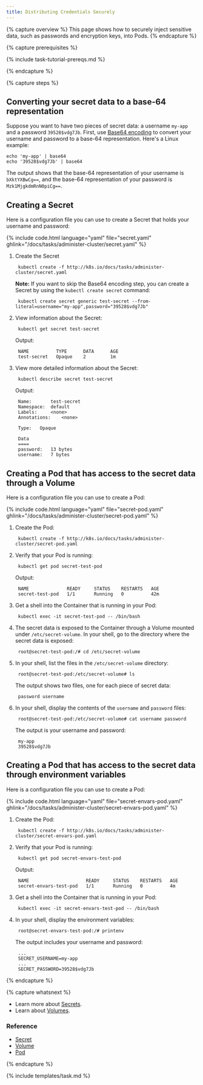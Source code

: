 ```yaml
---
title: Distributing Credentials Securely
---
```


{% capture overview %}
This page shows how to securely inject sensitive data, such as passwords and
encryption keys, into Pods.
{% endcapture %}

{% capture prerequisites %}

{% include task-tutorial-prereqs.md %}

{% endcapture %}

{% capture steps %}

## Converting your secret data to a base-64 representation

Suppose you want to have two pieces of secret data: a username `my-app` and a password
`39528$vdg7Jb`. First, use [Base64 encoding](https://www.base64encode.org/) to
convert your username and password to a base-64 representation. Here's a Linux
example:

    echo 'my-app' | base64
    echo '39528$vdg7Jb' | base64

The output shows that the base-64 representation of your username is `bXktYXBwCg==`,
and the base-64 representation of your password is `Mzk1MjgkdmRnN0piCg==`.

## Creating a Secret

Here is a configuration file you can use to create a Secret that holds your
username and password:

{% include code.html language="yaml" file="secret.yaml" ghlink="/docs/tasks/administer-cluster/secret.yaml" %}

1. Create the Secret

        kubectl create -f http://k8s.io/docs/tasks/administer-cluster/secret.yaml

    **Note:** If you want to skip the Base64 encoding step, you can create a Secret
    by using the `kubectl create secret` command:

        kubectl create secret generic test-secret --from-literal=username="my-app",password="39528$vdg7Jb"

1. View information about the Secret:

        kubectl get secret test-secret

    Output:

        NAME          TYPE      DATA      AGE
        test-secret   Opaque    2         1m


1. View more detailed information about the Secret:

        kubectl describe secret test-secret

    Output:

        Name:       test-secret
        Namespace:  default
        Labels:     <none>
        Annotations:    <none>

        Type:   Opaque

        Data
        ====
        password:   13 bytes
        username:   7 bytes

## Creating a Pod that has access to the secret data through a Volume

Here is a configuration file you can use to create a Pod:

{% include code.html language="yaml" file="secret-pod.yaml" ghlink="/docs/tasks/administer-cluster/secret-pod.yaml" %}

1. Create the Pod:

        kubectl create -f http://k8s.io/docs/tasks/administer-cluster/secret-pod.yaml

1. Verify that your Pod is running:

        kubectl get pod secret-test-pod

    Output:

        NAME              READY     STATUS    RESTARTS   AGE
        secret-test-pod   1/1       Running   0          42m


1. Get a shell into the Container that is running in your Pod:

        kubectl exec -it secret-test-pod -- /bin/bash

1. The secret data is exposed to the Container through a Volume mounted under
`/etc/secret-volume`. In your shell, go to the directory where the secret data
is exposed:

        root@secret-test-pod:/# cd /etc/secret-volume

1. In your shell, list the files in the `/etc/secret-volume` directory:

        root@secret-test-pod:/etc/secret-volume# ls

    The output shows two files, one for each piece of secret data:

        password username

1. In your shell, display the contents of the `username` and `password` files:

        root@secret-test-pod:/etc/secret-volume# cat username password

    The output is your username and password:

        my-app
        39528$vdg7Jb

## Creating a Pod that has access to the secret data through environment variables

Here is a configuration file you can use to create a Pod:

{% include code.html language="yaml" file="secret-envars-pod.yaml" ghlink="/docs/tasks/administer-cluster/secret-envars-pod.yaml" %}

1. Create the Pod:

        kubectl create -f http://k8s.io/docs/tasks/administer-cluster/secret-envars-pod.yaml

1. Verify that your Pod is running:

        kubectl get pod secret-envars-test-pod

    Output:

        NAME                     READY     STATUS    RESTARTS   AGE
        secret-envars-test-pod   1/1       Running   0          4m

1. Get a shell into the Container that is running in your Pod:

        kubectl exec -it secret-envars-test-pod -- /bin/bash

1. In your shell, display the environment variables:

        root@secret-envars-test-pod:/# printenv

    The output includes your username and password:

        ...
        SECRET_USERNAME=my-app
        ...
        SECRET_PASSWORD=39528$vdg7Jb

{% endcapture %}

{% capture whatsnext %}

* Learn more about [Secrets](/docs/user-guide/secrets/).
* Learn about [Volumes](/docs/user-guide/volumes/).

### Reference

* [Secret](docs/api-reference/v1/definitions/#_v1_secret)
* [Volume](docs/api-reference/v1/definitions/#_v1_volume)
* [Pod](docs/api-reference/v1/definitions/#_v1_pod)

{% endcapture %}

{% include templates/task.md %}

